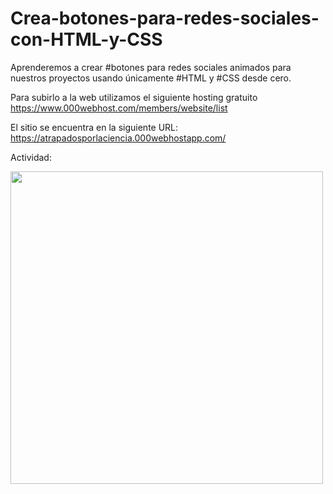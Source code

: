 # Crea-botones-para-redes-sociales-con-HTML-y-CSS
Aprenderemos a crear #botones para redes sociales animados para nuestros proyectos usando únicamente #HTML y #CSS desde cero.


Para subirlo a la web utilizamos el siguiente hosting gratuito
https://www.000webhost.com/members/website/list

El sitio se encuentra en la siguiente URL:
https://atrapadosporlaciencia.000webhostapp.com/

Actividad:

<img src="https://firebasestorage.googleapis.com/v0/b/cienciaar-d7b7a.appspot.com/o/modelos3D%2Fotras%20imagenes%2FActividad1.png?alt=media&token=97a98494-b386-4933-b9d9-586699edf020" height="500">
